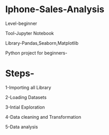# Iphone-Sales-Analysis

Level-beginner

Tool-Jupyter Notebook

Library-Pandas,Seaborn,Matplotlib

Python project for beginners-

# Steps-

1-Importing all Library

2-Loading Datasets

3-Intial Exploration

4-Data cleaning and Transformation

5-Data analysis
